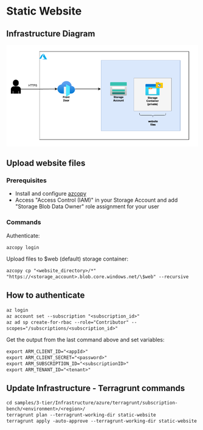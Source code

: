 # Static Website

## Infrastructure Diagram
![Alt text](../../diagrams/static-website.png "")

## Upload website files
### Prerequisites
- Install and configure [azcopy](https://docs.microsoft.com/en-us/azure/storage/common/storage-use-azcopy-v10)
- Access "Access Control (IAM)" in your Storage Account and add "Storage Blob Data Owner" role assignment for your user

### Commands
Authenticate:
```
azcopy login
```

Upload files to $web (default) storage container:
```
azcopy cp "<website_directory>/*" "https://<storage_account>.blob.core.windows.net/\$web" --recursive
```

## How to authenticate
```
az login
az account set --subscription "<subscription_id>"
az ad sp create-for-rbac --role="Contributor" --scopes="/subscriptions/<subscription_id>"
```
Get the output from the last command above and set variables:

```
export ARM_CLIENT_ID="<appId>"
export ARM_CLIENT_SECRET="<password>"
export ARM_SUBSCRIPTION_ID="<subscriptionID>"
export ARM_TENANT_ID="<tenant>"
```
## Update Infrastructure - Terragrunt commands
```
cd samples/3-tier/Infrastructure/azure/terragrunt/subscription-bench/<environment>/<region>/
terragrunt plan --terragrunt-working-dir static-website
terragrunt apply -auto-approve --terragrunt-working-dir static-website
```